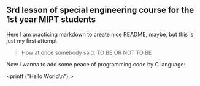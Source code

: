 ## 3rd lesson of special engineering course for the 1st year MIPT students ##

Here I am practicing markdown to create nice README, maybe, but this is just my first attempt

> How at once somebody said: TO BE OR NOT TO BE

Now I wanna to add some peace of programming code by C language:

<printf ("Hello World\n");>
